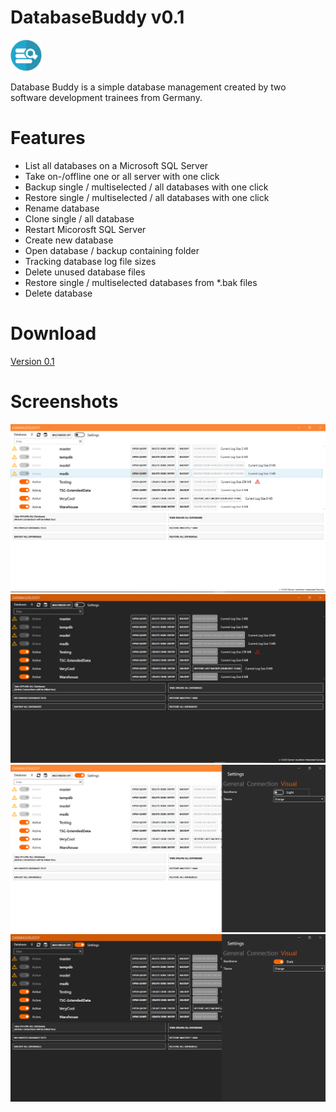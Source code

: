 # DatabaseBuddy v0.1
<img src="./Images/DatabaseBuddy.svg" width="50" alt="Database Buddy Image"/>

Database Buddy is a simple database management created by two \
software development trainees from Germany.

# Features
- List all databases on a Microsoft SQL Server
- Take on-/offline one or all server with one click
- Backup single / multiselected / all databases with one click
- Restore single / multiselected / all databases with one click
- Rename database
- Clone single / all database
- Restart Micorosft SQL Server
- Create new database
- Open database / backup containing folder
- Tracking database log file sizes
- Delete unused database files
- Restore single / multiselected databases from *.bak files
- Delete database

# Download
[Version 0.1](https://github.com/DatabaseBuddy/DatabaseBuddy/releases)

# Screenshots
<img src="./Images/DatabaseBuddyOverview_Light.PNG">
<img src="./Images/DatabaseBuddyOverview_Dark.PNG">
<img src="./Images/DatabaseBuddy_Settings_Overview_Light.PNG">
<img src="./Images/DatabaseBuddy_Settings_Overview_Dark.PNG">
